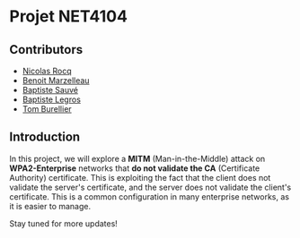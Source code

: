 # Projet NET4104

## Contributors
- [Nicolas Rocq](https://github.com/Nishogi)
- [Benoit Marzelleau](https://github.com/xanode)
- [Baptiste Sauvé](https://github.com/Nepthales)
- [Baptiste Legros](https://github.com/Direshaw)
- [Tom Burellier](https://github.com/Balmine)

## Introduction

In this project, we will explore a **MITM** (Man-in-the-Middle) attack on **WPA2-Enterprise** networks that **do not validate the CA** (Certificate Authority) certificate. This is exploiting the fact that the client does not validate the server's certificate, and the server does not validate the client's certificate. This is a common configuration in many enterprise networks, as it is easier to manage.

Stay tuned for more updates!
